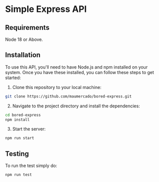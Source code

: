 # Simple Express API

## Requirements

Node 18 or Above.

## Installation

To use this API, you'll need to have Node.js and npm installed on your system. Once you have these installed, you can follow these steps to get started:

1. Clone this repository to your local machine:

```bash
git clone https://github.com/maumercado/bored-express.git
```

2. Navigate to the project directory and install the dependencies:

```bash
cd bored-express
npm install
```

3. Start the server:

```bash
npm run start
```

## Testing

To run the test simply do:

```bash
npm run test
```
